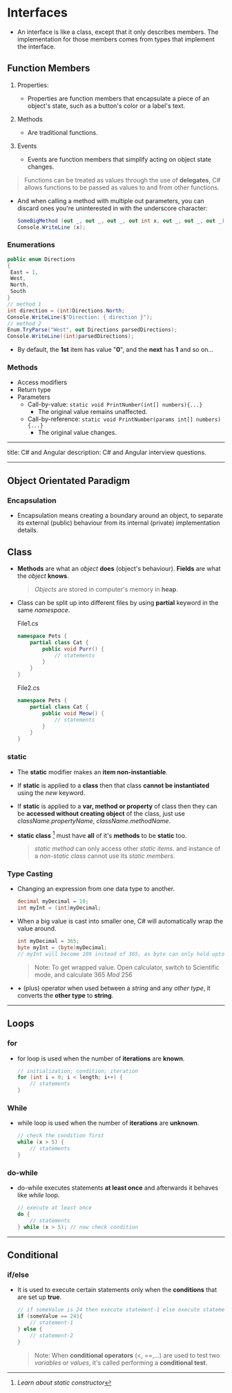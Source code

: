 # Interfaces

- An interface is like a class, except that it only describes members. The implementation for those members comes from types that implement the interface.

## Function Members

1. Properties:

   - Properties are function members that encapsulate a piece of an object's state, such as a button's color or a label's text.

2. Methods

   - Are traditional functions.

3. Events

   - Events are function members that simplify acting on object state changes.

> Functions can be treated as values through the use of **delegates**, C# allows functions to be passed as values to and from other functions.

- And when calling a method with multiple out parameters, you can discard ones you're uninterested in with the underscore character:

  ```cs
  SomeBigMethod (out _, out _, out _, out int x, out _, out _, out _);
  Console.WriteLine (x);
  ```

### Enumerations

```cs
public enum Directions
{
 East = 1,
 West,
 North,
 South
}
// method 1
int direction = (int)Directions.North;
Console.WriteLine($"Direction: { direction }");
// method 2
Enum.TryParse("West", out Directions parsedDirections);
Console.WriteLine((int)parsedDirections);
```

- By default, the **1st** item has value "**0**", and the **next** has **1** and so on...

### Methods

- Access modifiers
- Return type
- Parameters
  - Call-by-value: `static void PrintNumber(int[] numbers){...}`
    - The original value remains unaffected.
  - Call-by-reference: `static void PrintNumber(params int[] numbers){...}`
    - The original value changes.

---

title: C# and Angular
description: C# and Angular interview questions.

---

## Object Orientated Paradigm

### Encapsulation

- Encapsulation means creating a boundary around an object, to separate its external (public) behaviour from its internal (private) implementation details.

## Class

- **Methods** are what an _object_ **does** (object's behaviour). **Fields** are what the _object_ **knows**.

  > _Objects_ are stored in computer's memory in **heap**.

- Class can be split up into different files by using **partial** keyword in the same _namespace_.

  File1.cs

  ```cs
  namespace Pets {
      partial class Cat {
          public void Purr() {
              // statements
          }
      }
  }
  ```

  File2.cs

  ```cs
  namespace Pets {
      partial class Cat {
          public void Meow() {
              // statements
          }
      }
  }
  ```

### static

- The **static** modifier makes an **item non-instantiable**.

- If **static** is applied to a **class** then that class **cannot be instantiated** using the _new_ keyword.

- If **static** is applied to a **var, method or property** of class then they can be **accessed without creating object** of the class, just use _className.propertyName_, _className.methodName_.

- **static class** [^task] must have **all** of it's **methods** to be **static** too.

  > _static method_ can only access other _static items_. and instance of a _non-static class_ cannot use its _static members_.

### Type Casting

- Changing an expression from one data type to another.

  ```cs
  decimal myDecimal = 10;
  int myInt = (int)myDecimal;
  ```

- When a big value is cast into smaller one, C# will automatically wrap the value around.

  ```cs
  int myDecimal = 365;
  byte myInt = (byte)myDecimal;
  // myInt will become 109 instead of 365, as byte can only hold upto 256
  ```

  > Note: To get wrapped value. Open calculator, switch to Scientific mode, and calculate 365 _Mod_ 256

- **+** (plus) operator when used between a _string_ and any _other type_, it converts the **other type** to **string**.

---

## Loops

### for

- for loop is used when the number of **iterations** are **known**.

  ```cs
  // initialization; condition; iteration
  for (int i = 0; i < length; i++) {
      // statements
  }
  ```

### While

- while loop is used when the number of **iterations** are **unknown**.

  ```cs
  // check the condition first
  while (x > 5) {
      // statements
  }
  ```

### do-while

- do-while executes statements **at least once** and afterwards it behaves like _while_ loop.

  ```cs
  // execute at least once
  do {
      // statements
  } while (x > 5); // now check condition
  ```

---

## Conditional

### if/else

- It is used to execute certain statements only when the **conditions** that are set up **true**.

  ```cs
  // if someValue is 24 then execute statement-1 else execute statement-2
  if (someValue == 24){
      // statement-1
  } else {
      // statement-2
  }
  ```

  > Note: When **conditional operators** (<, ==,...) are used to test two _variables_ or _values_, it's called performing a **conditional test**.

[^task]: _Learn about static constructor_

